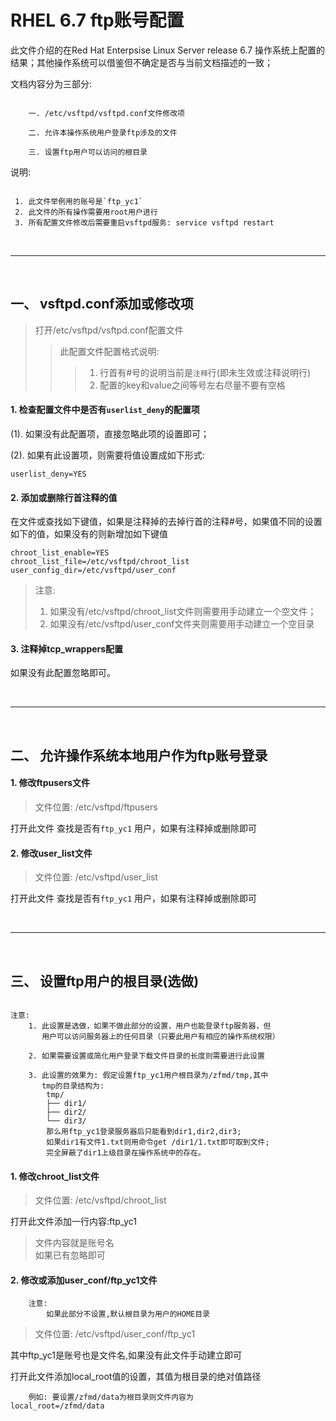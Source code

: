 # RHEL 6.7 ftp账号配置

此文件介绍的在Red Hat Enterpsise Linux Server release 6.7 操作系统上配置的结果；其他操作系统可以借鉴但不确定是否与当前文档描述的一致；

文档内容分为三部分:
```

    一. /etc/vsftpd/vsftpd.conf文件修改项

    二. 允许本操作系统用户登录ftp涉及的文件

    三. 设置ftp用户可以访问的根目录

```
   
说明:    
```

 1. 此文件举例用的账号是`ftp_yc1`
 2. 此文件的所有操作需要用root用户进行
 3. 所有配置文件修改后需要重启vsftpd服务: service vsftpd restart

```
     
</br>

------------------------------------------------------------------------------

</br>

## 一、 vsftpd.conf添加或修改项

> 打开/etc/vsftpd/vsftpd.conf配置文件   
>> 此配置文件配置格式说明:   
>>> 1. 行首有#号的说明当前是`注释`行(即未生效或注释说明行)
>>> 2. 配置的key和value之间等号左右尽量不要有空格

#### 1. 检查配置文件中是否有`userlist_deny`的配置项

  (1). 如果没有此配置项，直接忽略此项的设置即可；    

  (2). 如果有此设置项，则需要将值设置成如下形式:
```
userlist_deny=YES
```

#### 2. 添加或删除行首注释的值

在文件或查找如下键值，如果是注释掉的去掉行首的注释#号，如果值不同的设置如下的值，如果没有的则新增加如下键值

```
chroot_list_enable=YES
chroot_list_file=/etc/vsftpd/chroot_list
user_config_dir=/etc/vsftpd/user_conf
```

> 注意:     
>   1. 如果没有/etc/vsftpd/chroot_list文件则需要用手动建立一个空文件；
>   1. 如果没有/etc/vsftpd/user_conf文件夹则需要用手动建立一个空目录

#### 3. 注释掉tcp_wrappers配置

如果没有此配置忽略即可。


</br>

------------------------------------------------------------------------------

</br>


## 二、 允许操作系统本地用户作为ftp账号登录


#### 1. 修改ftpusers文件

> 文件位置: /etc/vsftpd/ftpusers   

打开此文件 查找是否有`ftp_yc1` 用户，如果有注释掉或删除即可

#### 2. 修改user_list文件

> 文件位置: /etc/vsftpd/user_list   

打开此文件 查找是否有`ftp_yc1` 用户，如果有注释掉或删除即可

</br>

------------------------------------------------------------------------------

</br>


## 三、 设置ftp用户的根目录(选做)

```

注意:
    1. 此设置是选做，如果不做此部分的设置，用户也能登录ftp服务器，但
       用户可以访问服务器上的任何目录（只要此用户有相应的操作系统权限）

    2. 如果需要设置或简化用户登录下载文件目录的长度则需要进行此设置

    3. 此设置的效果为: 假定设置ftp_yc1用户根目录为/zfmd/tmp,其中
       tmp的目录结构为:    
        tmp/
        ├── dir1/
        ├── dir2/
        └── dir3/
        那么用ftp_yc1登录服务器后只能看到dir1,dir2,dir3;
        如果dir1有文件1.txt则用命令get /dir1/1.txt即可取到文件;
        完全屏蔽了dir1上级目录在操作系统中的存在。

```


#### 1. 修改chroot_list文件

> 文件位置: /etc/vsftpd/chroot_list   

打开此文件添加一行内容:ftp_yc1 
> 文件内容就是账号名  
> 如果已有忽略即可


#### 2. 修改或添加user_conf/ftp_yc1文件

````
    注意:
        如果此部分不设置,默认根目录为用户的HOME目录
````

> 文件位置: /etc/vsftpd/user_conf/ftp_yc1

其中ftp_yc1是账号也是文件名,如果没有此文件手动建立即可

打开此文件添加local_root值的设置，其值为根目录的绝对值路径

```
    例如: 要设置/zfmd/data为根目录则文件内容为
local_root=/zfmd/data
```

